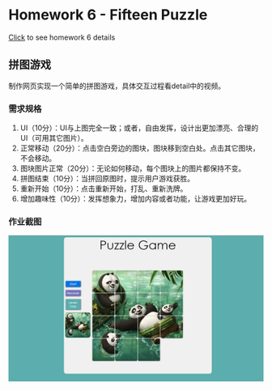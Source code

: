 # Homework 6 - Fifteen Puzzle

[Click](http://my.ss.sysu.edu.cn/wiki/display/WEB/Homework+7.+Fifteen+Puzzle) to see homework 6 details

## 拼图游戏

制作网页实现一个简单的拼图游戏，具体交互过程看detail中的视频。

### 需求规格

1. UI（10分）：UI与上图完全一致；或者，自由发挥，设计出更加漂亮、合理的UI（可用其它图片）。
2. 正常移动（20分）：点击空白旁边的图块，图块移到空白处。点击其它图块，不会移动。
3. 图块图片正常（20分）：无论如何移动，每个图块上的图片都保持不变。
4. 拼图结束（10分）：当拼回原图时，提示用户游戏获胜。
5. 重新开始（10分）：点击重新开始，打乱、重新洗牌。
6. 增加趣味性（10分）：发挥想象力，增加内容或者功能，让游戏更加好玩。



### 作业截图

![demo](https://github.com/wulinman/Web2.0/blob/master/6-fifteen%20puzzle/img/demo.png?raw=true)

